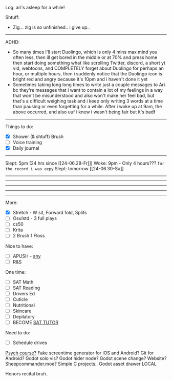 Log:
ari's asleep for a while!

Shtuff:
- Zig... zig is so unfinished.. i give up..

---
ADHD:
- So many times I'll start Duolingo, which is only 4 mins max mind you often less, then ill get bored in the middle or at 70% and press home then start doing something what like scrolling Twitter, discord, a short yt vid, webtoons, and COMPLETELY forget about Duolingo for perhaps an hour, or multiple hours, then i suddenly notice that the Duolingo icon is bright red and angry because it's 10pm and i haven't done it yet
- Sometimes taking long long times to write just a couple messages to Ari bc they're messages that i want to contain a lot of my feelings in a way that won't be misunderstood and also won't make her feel bad, but that's a difficult weighing task and i keep only writing 3 words at a time than pausing or even forgetting for a while.
After i woke up at 9am, the above occurred, and also uuf i knew i wasn't being fair but it's badf
---
Things to do:
- [x] Shower (& shtuff) Brush
- [ ] Voice training
- [x] Daily journal
---
Slept: 5pm       (24 hrs since [[24-06.28-Fr]])
Woke: 9pm - Only 4 hours??? `for the record i was eepy`
Slept: tomorrow [[24-06.30-Su]]

---

---

---

---

---
More:
- [x] Stretch - W sit, Forward fold, Splits
- [ ] Osu!std - 3 full plays
- [ ] cs50
- [ ] Krita
- [ ] 2 Brush 1 Floss

Nice to have:
- [ ] APUSH - [any](https://youtu.be/jqf_c9Pw8gs)
- [ ] R&S

One time:
- [ ] SAT Math
- [ ] SAT Reading
- [ ] Drivers Ed
- [ ] Cuticle
- [ ] Nutritional
- [ ] Skincare
- [ ] Depilatory
- [ ] BECOME [SAT TUTOR](https://schoolhouse.world/sat-bootcamp/tutor) 

Need to do:
- [ ] Schedule drives

[Psych course?](https://ea.asu.edu/courses/introduction-to-psychology-psy-101/) 
Fake screentime generator for iOS and Android?
Git for Android?
Godot solo vis?
Godot hider node?
Godot scene change?
Website? Sheepcommander.moe?
Simple C projects..
Godot asset drawer LOCAL

Honors recital bruh..